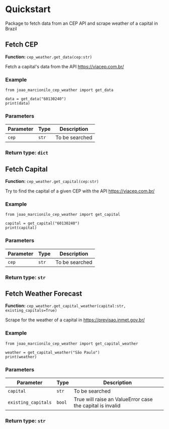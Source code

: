 # Quickstart

Package to fetch data from an CEP API and scrape weather of a capital in Brazil

## Fetch CEP

**Function:** `cep_weather.get_data(cep:str)`

Fetch a capital's data from the API https://viacep.com.br/


### Example

```
from joao_marcionilo_cep_weather import get_data

data = get_data("60130240")
print(data)
```

### Parameters

| Parameter | Type | Description |
| --------- | ---- | ----------- |
| `cep` | `str` | To be searched |



### Return type: `dict`
    

## Fetch Capital

**Function:** `cep_weather.get_capital(cep:str)`

Try to find the capital of a given CEP with the API https://viacep.com.br/


### Example

```
from joao_marcionilo_cep_weather import get_capital

capital = get_capital("60130240")
print(capital)
```

### Parameters

| Parameter | Type | Description |
| --------- | ---- | ----------- |
| `cep` | `str` | To be searched |



### Return type: `str`
    

## Fetch Weather Forecast

**Function:** `cep_weather.get_capital_weather(capital:str, existing_capitals=True)`

Scrape for the weather of a capital in https://previsao.inmet.gov.br/


### Example

```
from joao_marcionilo_cep_weather import get_capital_weather

weather = get_capital_weather("São Paulo")
print(weather)
```

### Parameters

| Parameter | Type | Description |
| --------- | ---- | ----------- |
| `capital` | `str` | To be searched |
| `existing_capitals` | `bool` | True will raise an ValueError case the capital is invalid |



### Return type: `str`
    